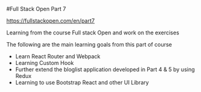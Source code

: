 #Full Stack Open Part 7 

https://fullstackopen.com/en/part7

Learning from the course Full stack Open and work on the exercises

The following are the main learning goals from this part of course
- Learn React Router and Webpack
- Learning Custom Hook
- Further extend the bloglist application developed in Part 4 & 5 by using Redux
- Learning to use Bootstrap React and other UI Library
